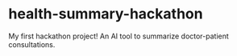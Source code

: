 # health-summary-hackathon
My first hackathon project! An AI tool to summarize doctor-patient consultations.
